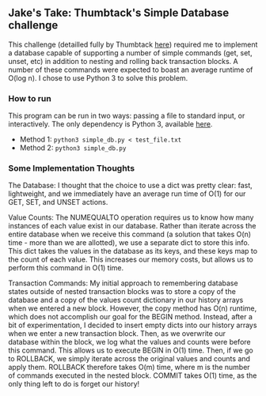 ## Jake's Take: Thumbtack's Simple Database challenge

This challenge (detailled fully by Thumbtack 
[here](https://www.thumbtack.com/challenges/simple-database)) required me to 
implement a database capable of supporting a number of simple commands (get, 
set, unset, etc) in addition to nesting and rolling back transaction blocks. A 
number of these commands were expected to boast an average runtime of O(log n). 
I chose to use Python 3 to solve this problem.

### How to run
This program can be run in two ways: passing a file to standard input, or 
interactively. The only dependency is Python 3, available 
[here](https://www.python.org/downloads/).
* Method 1: ```python3 simple_db.py < test_file.txt```  
* Method 2: ```python3 simple_db.py```

### Some Implementation Thoughts
The Database: I thought that the choice to use a dict was pretty clear: fast,
lightweight, and we immediately have an average run time of O(1) for our GET,
SET, and UNSET actions.

Value Counts: The NUMEQUALTO operation requires us to know how many instances of
each value exist in our database. Rather than iterate across the entire database
when we receive this command (a solution that takes O(n) time - more than we are 
allotted), we use a separate dict to store this info. This dict takes the 
values in the database as its keys, and these keys map to the count of each 
value. This increases our memory costs, but allows us to perform this command in
O(1) time.

Transaction Commands: My initial approach to remembering database states outside
of nested transaction blocks was to store a copy of the database and a copy of 
the values count dictionary in our history arrays when we entered a new block.
However, the copy method has O(n) runtime, which does not accomplish our goal 
for the BEGIN method. Instead, after a bit of experimentation, I decided to 
insert empty dicts into our history arrays when we enter a new transaction block.
Then, as we overwrite our database within the block, we log what the values and 
counts were before this command. This allows us to execute BEGIN in O(1) time. 
Then, if we go to ROLLBACK, we simply iterate across the original values and 
counts and apply them. ROLLBACK therefore takes O(m) time, where m is the number
of commands executed in the nested block. COMMIT takes O(1) time, as the only
thing left to do is forget our history!
